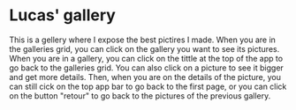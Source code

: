 # Lucas' gallery

This is a gellery where I expose the best pictires I made. 
When you are in the galleries grid, you can click on the gallery you want to see its pictures.
When you are in a gallery, you can click on the tittle at the top of the app to go back to the galleries grid. You can also click on a picture to see it bigger and get more details.
Then, when you are on the details of the picture, you can still cick on the top app bar to go back to the first page, or you can click on the button "retour" to go back to the pictures of the previous gallery.
